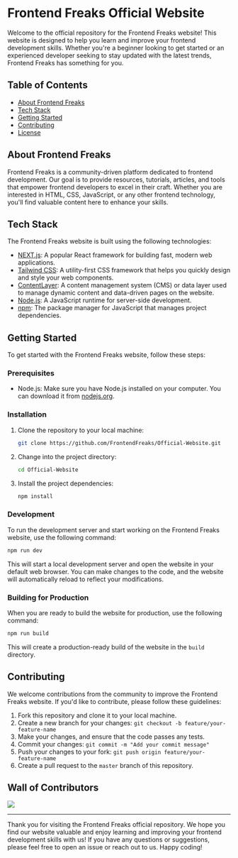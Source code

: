 # Frontend Freaks Official Website

Welcome to the official repository for the Frontend Freaks website! This website is designed to help you learn and improve your frontend development skills. Whether you're a beginner looking to get started or an experienced developer seeking to stay updated with the latest trends, Frontend Freaks has something for you.

## Table of Contents

- [About Frontend Freaks](#about-frontend-freaks)
- [Tech Stack](#tech-stack)
- [Getting Started](#getting-started)
- [Contributing](#contributing)
- [License](#license)

## About Frontend Freaks

Frontend Freaks is a community-driven platform dedicated to frontend development. Our goal is to provide resources, tutorials, articles, and tools that empower frontend developers to excel in their craft. Whether you are interested in HTML, CSS, JavaScript, or any other frontend technology, you'll find valuable content here to enhance your skills.

## Tech Stack

The Frontend Freaks website is built using the following technologies:

- [NEXT.js](https://nextjs.org/): A popular React framework for building fast, modern web applications.
- [Tailwind CSS](https://tailwindcss.com/): A utility-first CSS framework that helps you quickly design and style your web components.
- [ContentLayer](https://contentlayer.dev/): A content management system (CMS) or data layer used to manage dynamic content and data-driven pages on the website.
- [Node.js](https://nodejs.org/): A JavaScript runtime for server-side development.
- [npm](https://www.npmjs.com/): The package manager for JavaScript that manages project dependencies.

## Getting Started

To get started with the Frontend Freaks website, follow these steps:

### Prerequisites

- Node.js: Make sure you have Node.js installed on your computer. You can download it from [nodejs.org](https://nodejs.org/).

### Installation

1. Clone the repository to your local machine:

   ```bash
   git clone https://github.com/FrontendFreaks/Official-Website.git
   ```

2. Change into the project directory:

   ```bash
   cd Official-Website
   ```

3. Install the project dependencies:

   ```bash
   npm install
   ```

### Development

To run the development server and start working on the Frontend Freaks website, use the following command:

```bash
npm run dev
```

This will start a local development server and open the website in your default web browser. You can make changes to the code, and the website will automatically reload to reflect your modifications.

### Building for Production

When you are ready to build the website for production, use the following command:

```bash
npm run build
```

This will create a production-ready build of the website in the `build` directory.

## Contributing

We welcome contributions from the community to improve the Frontend Freaks website. If you'd like to contribute, please follow these guidelines:

1. Fork this repository and clone it to your local machine.
2. Create a new branch for your changes: `git checkout -b feature/your-feature-name`
3. Make your changes, and ensure that the code passes any tests.
4. Commit your changes: `git commit -m "Add your commit message"`
5. Push your changes to your fork: `git push origin feature/your-feature-name`
6. Create a pull request to the `master` branch of this repository.

## Wall of Contributors
<a href="https://github.com/FrontendFreaks/Official-Website/graphs/contributors">
<img src="https://contrib.rocks/image?repo=FrontendFreaks/Official-Website" />
</a>

---

Thank you for visiting the Frontend Freaks official repository. We hope you find our website valuable and enjoy learning and improving your frontend development skills with us! If you have any questions or suggestions, please feel free to open an issue or reach out to us. Happy coding!
